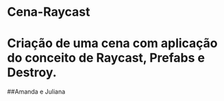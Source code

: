 # Cena-Raycast
<h1>Criação de uma cena com aplicação do conceito de Raycast, Prefabs e Destroy.</h1>
##Amanda e Juliana
